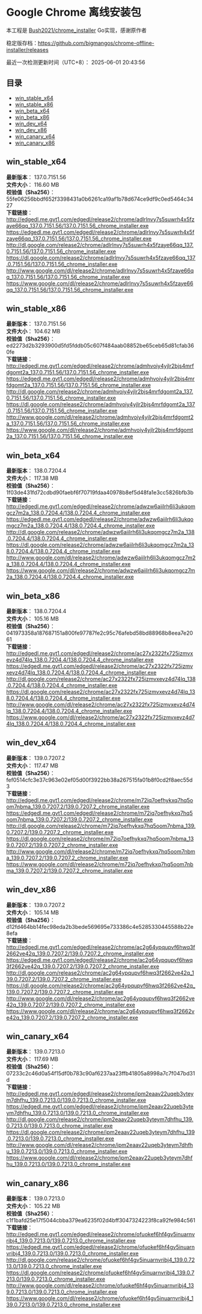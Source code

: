 # Google Chrome 离线安装包
本工程是 [Bush2021/chrome_installer](https://github.com/Bush2021/chrome_installer) Go实现，感谢原作者

稳定版存档：<https://github.com/bigmangos/chrome-offline-installer/releases>

最近一次检测更新时间（UTC+8）：
2025-06-01 20:43:56

## 目录
* [win_stable_x64](https://github.com/bigmangos/chrome-offline-installer?tab=readme-ov-file#win_stable_x64)
* [win_stable_x86](https://github.com/bigmangos/chrome-offline-installer?tab=readme-ov-file#win_stable_x86)
* [win_beta_x64](https://github.com/bigmangos/chrome-offline-installer?tab=readme-ov-file#win_beta_x64)
* [win_beta_x86](https://github.com/bigmangos/chrome-offline-installer?tab=readme-ov-file#win_beta_x86)
* [win_dev_x64](https://github.com/bigmangos/chrome-offline-installer?tab=readme-ov-file#win_dev_x64)
* [win_dev_x86](https://github.com/bigmangos/chrome-offline-installer?tab=readme-ov-file#win_dev_x86)
* [win_canary_x64](https://github.com/bigmangos/chrome-offline-installer?tab=readme-ov-file#win_canary_x64)
* [win_canary_x86](https://github.com/bigmangos/chrome-offline-installer?tab=readme-ov-file#win_canary_x86)

## win_stable_x64
**最新版本**： 137.0.7151.56  
**文件大小**： 116.60 MB  
**校验值（Sha256）**： 55fe06256bbdf652f3398431a0b6261ca19af1b78d674ce9df9c0ed5464c3427  
**下载链接**：
http://edgedl.me.gvt1.com/edgedl/release2/chrome/adlrlnvy7s5suwrh4x5fzaye66qq_137.0.7151.56/137.0.7151.56_chrome_installer.exe
https://edgedl.me.gvt1.com/edgedl/release2/chrome/adlrlnvy7s5suwrh4x5fzaye66qq_137.0.7151.56/137.0.7151.56_chrome_installer.exe
http://dl.google.com/release2/chrome/adlrlnvy7s5suwrh4x5fzaye66qq_137.0.7151.56/137.0.7151.56_chrome_installer.exe
https://dl.google.com/release2/chrome/adlrlnvy7s5suwrh4x5fzaye66qq_137.0.7151.56/137.0.7151.56_chrome_installer.exe
http://www.google.com/dl/release2/chrome/adlrlnvy7s5suwrh4x5fzaye66qq_137.0.7151.56/137.0.7151.56_chrome_installer.exe
https://www.google.com/dl/release2/chrome/adlrlnvy7s5suwrh4x5fzaye66qq_137.0.7151.56/137.0.7151.56_chrome_installer.exe
## win_stable_x86
**最新版本**： 137.0.7151.56  
**文件大小**： 104.62 MB  
**校验值（Sha256）**： ed2273d2b3293900d5fd5fddb05c607f484aab08852be65ceb65d81cfab360fe  
**下载链接**：
http://edgedl.me.gvt1.com/edgedl/release2/chrome/admhvoiy4yjlr2bjs4mrfdgomt2a_137.0.7151.56/137.0.7151.56_chrome_installer.exe
https://edgedl.me.gvt1.com/edgedl/release2/chrome/admhvoiy4yjlr2bjs4mrfdgomt2a_137.0.7151.56/137.0.7151.56_chrome_installer.exe
http://dl.google.com/release2/chrome/admhvoiy4yjlr2bjs4mrfdgomt2a_137.0.7151.56/137.0.7151.56_chrome_installer.exe
https://dl.google.com/release2/chrome/admhvoiy4yjlr2bjs4mrfdgomt2a_137.0.7151.56/137.0.7151.56_chrome_installer.exe
http://www.google.com/dl/release2/chrome/admhvoiy4yjlr2bjs4mrfdgomt2a_137.0.7151.56/137.0.7151.56_chrome_installer.exe
https://www.google.com/dl/release2/chrome/admhvoiy4yjlr2bjs4mrfdgomt2a_137.0.7151.56/137.0.7151.56_chrome_installer.exe
## win_beta_x64
**最新版本**： 138.0.7204.4  
**文件大小**： 117.38 MB  
**校验值（Sha256）**： 1f03de431fd72cdbd90faebf6f70719fdaa40978b8ef5d48fa1e3cc5826bfb3b  
**下载链接**：
http://edgedl.me.gvt1.com/edgedl/release2/chrome/adwzw6aiilrh6li3ukqomgcz7m2a_138.0.7204.4/138.0.7204.4_chrome_installer.exe
https://edgedl.me.gvt1.com/edgedl/release2/chrome/adwzw6aiilrh6li3ukqomgcz7m2a_138.0.7204.4/138.0.7204.4_chrome_installer.exe
http://dl.google.com/release2/chrome/adwzw6aiilrh6li3ukqomgcz7m2a_138.0.7204.4/138.0.7204.4_chrome_installer.exe
https://dl.google.com/release2/chrome/adwzw6aiilrh6li3ukqomgcz7m2a_138.0.7204.4/138.0.7204.4_chrome_installer.exe
http://www.google.com/dl/release2/chrome/adwzw6aiilrh6li3ukqomgcz7m2a_138.0.7204.4/138.0.7204.4_chrome_installer.exe
https://www.google.com/dl/release2/chrome/adwzw6aiilrh6li3ukqomgcz7m2a_138.0.7204.4/138.0.7204.4_chrome_installer.exe
## win_beta_x86
**最新版本**： 138.0.7204.4  
**文件大小**： 105.16 MB  
**校验值（Sha256）**： 041973358a187687151a800fe97787fe2c95c76afebd58bd88968b8eea7e2061  
**下载链接**：
http://edgedl.me.gvt1.com/edgedl/release2/chrome/ac27x2322fx725izmvxevz4d74lq_138.0.7204.4/138.0.7204.4_chrome_installer.exe
https://edgedl.me.gvt1.com/edgedl/release2/chrome/ac27x2322fx725izmvxevz4d74lq_138.0.7204.4/138.0.7204.4_chrome_installer.exe
http://dl.google.com/release2/chrome/ac27x2322fx725izmvxevz4d74lq_138.0.7204.4/138.0.7204.4_chrome_installer.exe
https://dl.google.com/release2/chrome/ac27x2322fx725izmvxevz4d74lq_138.0.7204.4/138.0.7204.4_chrome_installer.exe
http://www.google.com/dl/release2/chrome/ac27x2322fx725izmvxevz4d74lq_138.0.7204.4/138.0.7204.4_chrome_installer.exe
https://www.google.com/dl/release2/chrome/ac27x2322fx725izmvxevz4d74lq_138.0.7204.4/138.0.7204.4_chrome_installer.exe
## win_dev_x64
**最新版本**： 139.0.7207.2  
**文件大小**： 117.47 MB  
**校验值（Sha256）**： fef0514cfc3e37c963e02ef05d00f3922bb38a267515fa01b8f0cd2f8aec55d3  
**下载链接**：
http://edgedl.me.gvt1.com/edgedl/release2/chrome/m72iq7oefhykxq7hq5oom7nbma_139.0.7207.2/139.0.7207.2_chrome_installer.exe
https://edgedl.me.gvt1.com/edgedl/release2/chrome/m72iq7oefhykxq7hq5oom7nbma_139.0.7207.2/139.0.7207.2_chrome_installer.exe
http://dl.google.com/release2/chrome/m72iq7oefhykxq7hq5oom7nbma_139.0.7207.2/139.0.7207.2_chrome_installer.exe
https://dl.google.com/release2/chrome/m72iq7oefhykxq7hq5oom7nbma_139.0.7207.2/139.0.7207.2_chrome_installer.exe
http://www.google.com/dl/release2/chrome/m72iq7oefhykxq7hq5oom7nbma_139.0.7207.2/139.0.7207.2_chrome_installer.exe
https://www.google.com/dl/release2/chrome/m72iq7oefhykxq7hq5oom7nbma_139.0.7207.2/139.0.7207.2_chrome_installer.exe
## win_dev_x86
**最新版本**： 139.0.7207.2  
**文件大小**： 105.14 MB  
**校验值（Sha256）**： d12fd464bb14fec98eda2b3bede569695e733386c4e5285330445588b22e8efa  
**下载链接**：
http://edgedl.me.gvt1.com/edgedl/release2/chrome/ac2g64ypqupvf6hwq3f2662ve42q_139.0.7207.2/139.0.7207.2_chrome_installer.exe
https://edgedl.me.gvt1.com/edgedl/release2/chrome/ac2g64ypqupvf6hwq3f2662ve42q_139.0.7207.2/139.0.7207.2_chrome_installer.exe
http://dl.google.com/release2/chrome/ac2g64ypqupvf6hwq3f2662ve42q_139.0.7207.2/139.0.7207.2_chrome_installer.exe
https://dl.google.com/release2/chrome/ac2g64ypqupvf6hwq3f2662ve42q_139.0.7207.2/139.0.7207.2_chrome_installer.exe
http://www.google.com/dl/release2/chrome/ac2g64ypqupvf6hwq3f2662ve42q_139.0.7207.2/139.0.7207.2_chrome_installer.exe
https://www.google.com/dl/release2/chrome/ac2g64ypqupvf6hwq3f2662ve42q_139.0.7207.2/139.0.7207.2_chrome_installer.exe
## win_canary_x64
**最新版本**： 139.0.7213.0  
**文件大小**： 117.69 MB  
**校验值（Sha256）**： 07233c2c46d0a54f15df0b783c90af6237aa23ffb41805a8998a7c7f047bd31d  
**下载链接**：
http://edgedl.me.gvt1.com/edgedl/release2/chrome/ipm2eaav22uqeb3yteym7dhfhu_139.0.7213.0/139.0.7213.0_chrome_installer.exe
https://edgedl.me.gvt1.com/edgedl/release2/chrome/ipm2eaav22uqeb3yteym7dhfhu_139.0.7213.0/139.0.7213.0_chrome_installer.exe
http://dl.google.com/release2/chrome/ipm2eaav22uqeb3yteym7dhfhu_139.0.7213.0/139.0.7213.0_chrome_installer.exe
https://dl.google.com/release2/chrome/ipm2eaav22uqeb3yteym7dhfhu_139.0.7213.0/139.0.7213.0_chrome_installer.exe
http://www.google.com/dl/release2/chrome/ipm2eaav22uqeb3yteym7dhfhu_139.0.7213.0/139.0.7213.0_chrome_installer.exe
https://www.google.com/dl/release2/chrome/ipm2eaav22uqeb3yteym7dhfhu_139.0.7213.0/139.0.7213.0_chrome_installer.exe
## win_canary_x86
**最新版本**： 139.0.7213.0  
**文件大小**： 105.22 MB  
**校验值（Sha256）**： c1f1bafd25e17f5044cbba379ea6235f02d4bff3047324223f8ca92fe984c561  
**下载链接**：
http://edgedl.me.gvt1.com/edgedl/release2/chrome/ofuokef6hf4gv5inuarnvribj4_139.0.7213.0/139.0.7213.0_chrome_installer.exe
https://edgedl.me.gvt1.com/edgedl/release2/chrome/ofuokef6hf4gv5inuarnvribj4_139.0.7213.0/139.0.7213.0_chrome_installer.exe
http://dl.google.com/release2/chrome/ofuokef6hf4gv5inuarnvribj4_139.0.7213.0/139.0.7213.0_chrome_installer.exe
https://dl.google.com/release2/chrome/ofuokef6hf4gv5inuarnvribj4_139.0.7213.0/139.0.7213.0_chrome_installer.exe
http://www.google.com/dl/release2/chrome/ofuokef6hf4gv5inuarnvribj4_139.0.7213.0/139.0.7213.0_chrome_installer.exe
https://www.google.com/dl/release2/chrome/ofuokef6hf4gv5inuarnvribj4_139.0.7213.0/139.0.7213.0_chrome_installer.exe
